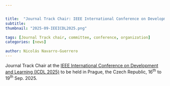 ```yaml
---


title:  "Journal Track Chair: IEEE International Conference on Development and Learning (ICDL 2025)"
subtitle: 
thumbnail: "2025-09-IEEICDL2025.png" 

tags: [Journal Track chair, committee, conference, organization]
categories: [news]

author: Nicolás Navarro-Guerrero
---
```

Journal Track Chair at the <a target="_blank" href="https://icdl2025.fel.cvut.cz/">IEEE International Conference on Development and Learning (ICDL 2025)</a> to be held in Prague, the Czech Republic, 16<sup>th</sup> to 19<sup>th</sup> Sep. 2025.

<!--more-->

